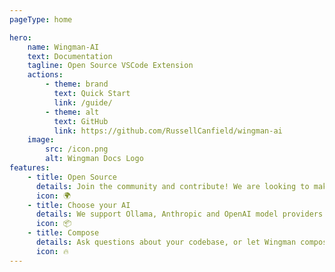 ```yaml
---
pageType: home

hero:
    name: Wingman-AI
    text: Documentation
    tagline: Open Source VSCode Extension
    actions:
        - theme: brand
          text: Quick Start
          link: /guide/
        - theme: alt
          text: GitHub
          link: https://github.com/RussellCanfield/wingman-ai
    image:
        src: /icon.png
        alt: Wingman Docs Logo
features:
    - title: Open Source
      details: Join the community and contribute! We are looking to make the best open source AI extension in the world.
      icon: 🌍
    - title: Choose your AI
      details: We support Ollama, Anthropic and OpenAI model providers. Use what you want.
      icon: 📦
    - title: Compose
      details: Ask questions about your codebase, or let Wingman compose new features for you using a self relfection technique.
      icon: 🔥
---
```

